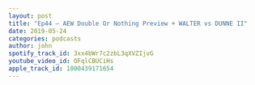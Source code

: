 ```yaml
---
layout: post
title: "Ep44 – AEW Double Or Nothing Preview + WALTER vs DUNNE II"
date: 2019-05-24
categories: podcasts
author: john
spotify_track_id: 3xx4bWr7c2zbL3qXVZIjvG
youtube_video_id: OFqlCBUCiHs
apple_track_id: 1000439171654
---
```

